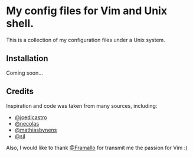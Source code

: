 My config files for Vim and Unix shell.
=======================================

This is a collection of my configuration files under a Unix system.

Installation
------------
Coming soon...

Credits
-------
Inspiration and code was taken from many sources, including:

* [@joedicastro](https://github.com/joedicastro/dotfiles)
* [@necolas](https://github.com/necolas/dotfiles)
* [@mathiasbynens](https://github.com/mathiasbynens/dotfiles)
* [@sjl](https://bitbucket.org/sjl/dotfiles)

Also, I would like to thank [@Framallo](https://github.com/framallo) for transmit me the passion for Vim :)

